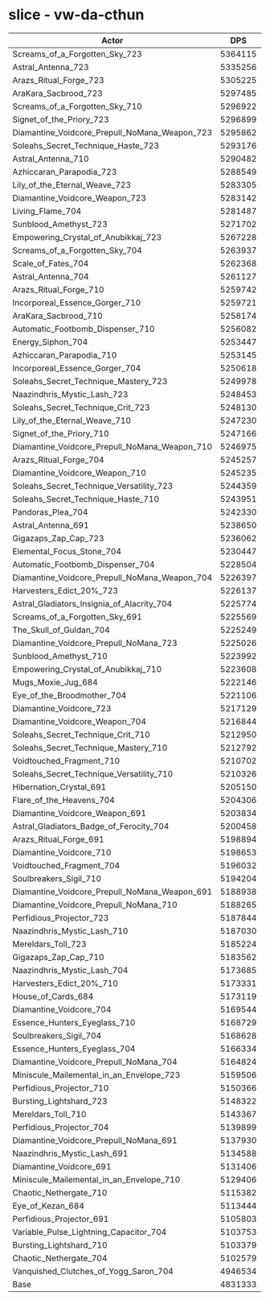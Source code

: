 # slice - vw-da-cthun
| Actor | DPS | Increase |
|---|:---:|:---:|
|Screams_of_a_Forgotten_Sky_723|5364115|11.03%|
|Astral_Antenna_723|5335256|10.43%|
|Arazs_Ritual_Forge_723|5305225|9.81%|
|AraKara_Sacbrood_723|5297485|9.65%|
|Screams_of_a_Forgotten_Sky_710|5296922|9.64%|
|Signet_of_the_Priory_723|5296899|9.64%|
|Diamantine_Voidcore_Prepull_NoMana_Weapon_723|5295862|9.61%|
|Soleahs_Secret_Technique_Haste_723|5293176|9.56%|
|Astral_Antenna_710|5290482|9.50%|
|Azhiccaran_Parapodia_723|5288549|9.46%|
|Lily_of_the_Eternal_Weave_723|5283305|9.36%|
|Diamantine_Voidcore_Weapon_723|5283142|9.35%|
|Living_Flame_704|5281487|9.32%|
|Sunblood_Amethyst_723|5271702|9.11%|
|Empowering_Crystal_of_Anubikkaj_723|5267228|9.02%|
|Screams_of_a_Forgotten_Sky_704|5263937|8.95%|
|Scale_of_Fates_704|5262368|8.92%|
|Astral_Antenna_704|5261127|8.90%|
|Arazs_Ritual_Forge_710|5259742|8.87%|
|Incorporeal_Essence_Gorger_710|5259721|8.87%|
|AraKara_Sacbrood_710|5258174|8.83%|
|Automatic_Footbomb_Dispenser_710|5256082|8.79%|
|Energy_Siphon_704|5253447|8.74%|
|Azhiccaran_Parapodia_710|5253145|8.73%|
|Incorporeal_Essence_Gorger_704|5250618|8.68%|
|Soleahs_Secret_Technique_Mastery_723|5249978|8.67%|
|Naazindhris_Mystic_Lash_723|5248453|8.63%|
|Soleahs_Secret_Technique_Crit_723|5248130|8.63%|
|Lily_of_the_Eternal_Weave_710|5247230|8.61%|
|Signet_of_the_Priory_710|5247166|8.61%|
|Diamantine_Voidcore_Prepull_NoMana_Weapon_710|5246975|8.60%|
|Arazs_Ritual_Forge_704|5245257|8.57%|
|Diamantine_Voidcore_Weapon_710|5245235|8.57%|
|Soleahs_Secret_Technique_Versatility_723|5244359|8.55%|
|Soleahs_Secret_Technique_Haste_710|5243951|8.54%|
|Pandoras_Plea_704|5242330|8.51%|
|Astral_Antenna_691|5238650|8.43%|
|Gigazaps_Zap_Cap_723|5236062|8.38%|
|Elemental_Focus_Stone_704|5230447|8.26%|
|Automatic_Footbomb_Dispenser_704|5228504|8.22%|
|Diamantine_Voidcore_Prepull_NoMana_Weapon_704|5226397|8.18%|
|Harvesters_Edict_20%_723|5226137|8.17%|
|Astral_Gladiators_Insignia_of_Alacrity_704|5225774|8.16%|
|Screams_of_a_Forgotten_Sky_691|5225569|8.16%|
|The_Skull_of_Guldan_704|5225249|8.15%|
|Diamantine_Voidcore_Prepull_NoMana_723|5225026|8.15%|
|Sunblood_Amethyst_710|5223992|8.13%|
|Empowering_Crystal_of_Anubikkaj_710|5223608|8.12%|
|Mugs_Moxie_Jug_684|5222146|8.09%|
|Eye_of_the_Broodmother_704|5221106|8.07%|
|Diamantine_Voidcore_723|5217129|7.99%|
|Diamantine_Voidcore_Weapon_704|5216844|7.98%|
|Soleahs_Secret_Technique_Crit_710|5212950|7.90%|
|Soleahs_Secret_Technique_Mastery_710|5212792|7.90%|
|Voidtouched_Fragment_710|5210702|7.85%|
|Soleahs_Secret_Technique_Versatility_710|5210326|7.84%|
|Hibernation_Crystal_691|5205150|7.74%|
|Flare_of_the_Heavens_704|5204306|7.72%|
|Diamantine_Voidcore_Weapon_691|5203834|7.71%|
|Astral_Gladiators_Badge_of_Ferocity_704|5200458|7.64%|
|Arazs_Ritual_Forge_691|5198894|7.61%|
|Diamantine_Voidcore_710|5198653|7.60%|
|Voidtouched_Fragment_704|5196032|7.55%|
|Soulbreakers_Sigil_710|5194204|7.51%|
|Diamantine_Voidcore_Prepull_NoMana_Weapon_691|5188938|7.40%|
|Diamantine_Voidcore_Prepull_NoMana_710|5188265|7.39%|
|Perfidious_Projector_723|5187844|7.38%|
|Naazindhris_Mystic_Lash_710|5187030|7.36%|
|Mereldars_Toll_723|5185224|7.32%|
|Gigazaps_Zap_Cap_710|5183562|7.29%|
|Naazindhris_Mystic_Lash_704|5173685|7.09%|
|Harvesters_Edict_20%_710|5173331|7.08%|
|House_of_Cards_684|5173119|7.07%|
|Diamantine_Voidcore_704|5169544|7.00%|
|Essence_Hunters_Eyeglass_710|5168729|6.98%|
|Soulbreakers_Sigil_704|5168628|6.98%|
|Essence_Hunters_Eyeglass_704|5166334|6.93%|
|Diamantine_Voidcore_Prepull_NoMana_704|5164824|6.90%|
|Miniscule_Mailemental_in_an_Envelope_723|5159506|6.79%|
|Perfidious_Projector_710|5150366|6.60%|
|Bursting_Lightshard_723|5148322|6.56%|
|Mereldars_Toll_710|5143367|6.46%|
|Perfidious_Projector_704|5139899|6.39%|
|Diamantine_Voidcore_Prepull_NoMana_691|5137930|6.35%|
|Naazindhris_Mystic_Lash_691|5134588|6.28%|
|Diamantine_Voidcore_691|5131406|6.21%|
|Miniscule_Mailemental_in_an_Envelope_710|5129406|6.17%|
|Chaotic_Nethergate_710|5115382|5.88%|
|Eye_of_Kezan_684|5113444|5.84%|
|Perfidious_Projector_691|5105803|5.68%|
|Variable_Pulse_Lightning_Capacitor_704|5103753|5.64%|
|Bursting_Lightshard_710|5103379|5.63%|
|Chaotic_Nethergate_704|5102579|5.61%|
|Vanquished_Clutches_of_Yogg_Saron_704|4946534|2.38%|
|Base|4831333|0.00%|
